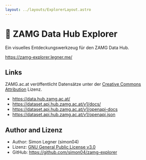 ```yaml
---
layout: ../layouts/ExplorerLayout.astro
---
```


# 🌈 ZAMG Data Hub Explorer

Ein visuelles Entdeckungswerkzeug für den ZAMG Data Hub.

https://zamg-explorer.legner.me/

## Links

ZAMG.ac.at veröffentlicht Datensätze unter der [Creative Commons Attribution](https://opendefinition.org/licenses/cc-by/) Lizenz.

- https://data.hub.zamg.ac.at/
- https://dataset.api.hub.zamg.ac.at/v1/docs/
- https://dataset.api.hub.zamg.ac.at/v1/openapi-docs
- https://dataset.api.hub.zamg.ac.at/v1/openapi.json

## Author and Lizenz

- Author: Simon Legner (simon04)
- Lizenz: [GNU General Public License v3.0](https://www.gnu.org/licenses/gpl.html)
- GitHub: https://github.com/simon04/zamg-explorer
